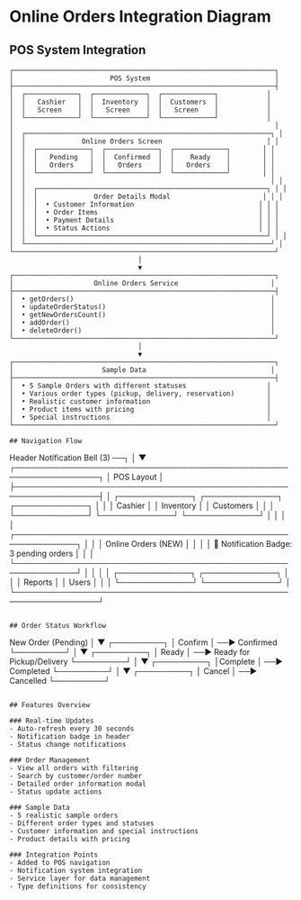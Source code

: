 # Online Orders Integration Diagram

## POS System Integration

```
┌─────────────────────────────────────────────────────────────────┐
│                        POS System                               │
├─────────────────────────────────────────────────────────────────┤
│  ┌─────────────┐  ┌─────────────┐  ┌─────────────┐            │
│  │   Cashier   │  │  Inventory  │  │  Customers  │            │
│  │   Screen    │  │   Screen    │  │   Screen    │            │
│  └─────────────┘  └─────────────┘  └─────────────┘            │
│                                                                 │
│  ┌─────────────────────────────────────────────────────────────┐ │
│  │              Online Orders Screen                          │ │
│  │  ┌─────────────┐  ┌─────────────┐  ┌─────────────┐        │ │
│  │  │   Pending   │  │  Confirmed  │  │    Ready    │        │ │
│  │  │   Orders    │  │   Orders    │  │   Orders    │        │ │
│  │  └─────────────┘  └─────────────┘  └─────────────┘        │ │
│  │                                                             │ │
│  │  ┌─────────────────────────────────────────────────────────┐ │ │
│  │  │              Order Details Modal                       │ │ │
│  │  │  • Customer Information                               │ │ │
│  │  │  • Order Items                                        │ │ │
│  │  │  • Payment Details                                    │ │ │
│  │  │  • Status Actions                                     │ │ │
│  │  └─────────────────────────────────────────────────────────┘ │ │
│  └─────────────────────────────────────────────────────────────┘ │
└─────────────────────────────────────────────────────────────────┘
                                │
                                ▼
┌─────────────────────────────────────────────────────────────────┐
│                    Online Orders Service                       │
├─────────────────────────────────────────────────────────────────┤
│  • getOrders()                                                 │
│  • updateOrderStatus()                                         │
│  • getNewOrdersCount()                                         │
│  • addOrder()                                                  │
│  • deleteOrder()                                               │
└─────────────────────────────────────────────────────────────────┘
                                │
                                ▼
┌─────────────────────────────────────────────────────────────────┐
│                      Sample Data                               │
├─────────────────────────────────────────────────────────────────┤
│  • 5 Sample Orders with different statuses                    │
│  • Various order types (pickup, delivery, reservation)        │
│  • Realistic customer information                             │
│  • Product items with pricing                                 │
│  • Special instructions                                       │
└─────────────────────────────────────────────────────────────────┘

## Navigation Flow

```
Header Notification Bell (3) ──┐
                                │
                                ▼
┌─────────────────────────────────────────────────────────────────┐
│                    POS Layout                                  │
├─────────────────────────────────────────────────────────────────┤
│  ┌─────────────┐  ┌─────────────┐  ┌─────────────┐            │
│  │   Cashier   │  │  Inventory  │  │  Customers  │            │
│  └─────────────┘  └─────────────┘  └─────────────┘            │
│                                                                 │
│  ┌─────────────────────────────────────────────────────────────┐ │
│  │              Online Orders (NEW)                           │ │
│  │  🔔 Notification Badge: 3 pending orders                  │ │
│  └─────────────────────────────────────────────────────────────┘ │
│                                                                 │
│  ┌─────────────┐  ┌─────────────┐                            │
│  │   Reports   │  │    Users    │                            │
│  └─────────────┘  └─────────────┘                            │
└─────────────────────────────────────────────────────────────────┘
```

## Order Status Workflow

```
New Order (Pending)
        │
        ▼
   ┌─────────┐
   │ Confirm │ ──► Confirmed
   └─────────┘
        │
        ▼
   ┌─────────┐
   │  Ready  │ ──► Ready for Pickup/Delivery
   └─────────┘
        │
        ▼
   ┌─────────┐
   │Complete │ ──► Completed
   └─────────┘
        │
        ▼
   ┌─────────┐
   │ Cancel  │ ──► Cancelled
   └─────────┘
```

## Features Overview

### Real-time Updates
- Auto-refresh every 30 seconds
- Notification badge in header
- Status change notifications

### Order Management
- View all orders with filtering
- Search by customer/order number
- Detailed order information modal
- Status update actions

### Sample Data
- 5 realistic sample orders
- Different order types and statuses
- Customer information and special instructions
- Product details with pricing

### Integration Points
- Added to POS navigation
- Notification system integration
- Service layer for data management
- Type definitions for consistency





